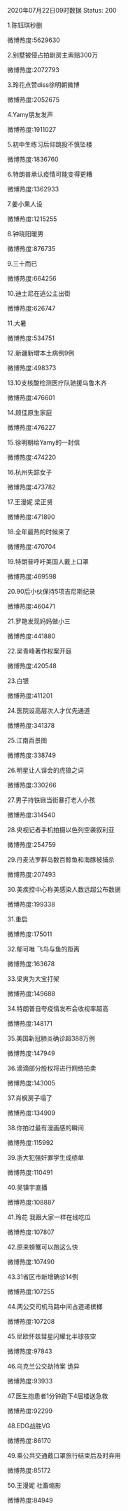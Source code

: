 2020年07月22日09时数据
Status: 200

1.陈钰琪秒删

微博热度:5629630

2.别墅被侵占拍剧房主索赔300万

微博热度:2072793

3.玲花点赞diss徐明朝微博

微博热度:2052675

4.Yamy朋友发声

微博热度:1911027

5.初中生练习后仰跳投不慎坠楼

微博热度:1836760

6.特朗普承认疫情可能变得更糟

微博热度:1362933

7.姜小果人设

微博热度:1215255

8.钟晓阳暖男

微博热度:876735

9.三十而已

微博热度:664256

10.迪士尼在逃公主出街

微博热度:626747

11.大暑

微博热度:534751

12.新疆新增本土病例9例

微博热度:498373

13.10支核酸检测医疗队驰援乌鲁木齐

微博热度:476601

14.顾佳原生家庭

微博热度:476227

15.徐明朝给Yamy的一封信

微博热度:474220

16.杭州失踪女子

微博热度:473782

17.王漫妮 梁正贤

微博热度:471890

18.全年最热的时候来了

微博热度:470704

19.特朗普呼吁美国人戴上口罩

微博热度:469598

20.90后小伙保持5项吉尼斯纪录

微博热度:460471

21.罗艳发现妈妈做小三

微博热度:441880

22.吴青峰著作权案开庭

微博热度:420548

23.白银

微博热度:411201

24.医院设高层次人才优先通道

微博热度:341378

25.江南百景图

微博热度:338749

26.明星让人误会的虎狼之词

微博热度:330266

27.男子持铁锹当街暴打老人小孩

微博热度:314540

28.央视记者手机拍摄以色列空袭叙利亚

微博热度:254759

29.丹麦法罗群岛数百鲸鱼和海豚被捕杀

微博热度:207493

30.美疾控中心称美感染人数远超公布数据

微博热度:199338

31.重启

微博热度:175011

32.郁可唯 飞鸟与鱼的距离

微博热度:163678

33.梁爽为大宝打架

微博热度:149688

34.特朗普自夸疫情发布会收视率超高

微博热度:148171

35.美国新冠肺炎确诊超388万例

微博热度:147949

36.滴滴部分股权将进行网络拍卖

微博热度:143005

37.肖枫房子塌了

微博热度:134909

38.你拍过最有漫画感的瞬间

微博热度:115992

39.浙大犯强奸罪学生成绩单

微博热度:110491

40.吴镇宇直播

微博热度:108887

41.玲花 我跟大家一样在线吃瓜

微博热度:107807

42.原来螃蟹可以跑这么快

微博热度:107490

43.31省区市新增确诊14例

微博热度:107255

44.两公交司机马路中间占道递槟榔

微博热度:107208

45.尼欧怀兹彗星闪耀北半球夜空

微博热度:97843

46.乌克兰公交劫持案 诡异

微博热度:93933

47.医生抱患者1分钟跑下4层楼送急救

微博热度:92299

48.EDG战胜VG

微博热度:86170

49.乘公共交通戴口罩旅行结束后及时弃用

微博热度:85172

50.王漫妮 社畜缩影

微博热度:84949

